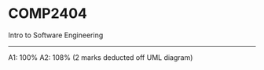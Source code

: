 # COMP2404
Intro to Software Engineering

-----


A1: 100%
A2: 108% (2 marks deducted off UML diagram)
